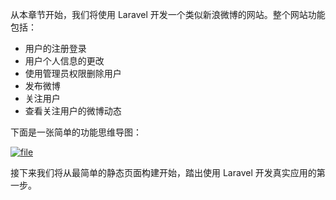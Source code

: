 从本章节开始，我们将使用 Laravel 开发一个类似新浪微博的网站。整个网站功能包括：

* 用户的注册登录
* 用户个人信息的更改
* 使用管理员权限删除用户
* 发布微博
* 关注用户
* 查看关注用户的微博动态

下面是一张简单的功能思维导图：

[![](https://iocaffcdn.phphub.org/uploads/images/201812/14/1/jn0GCr52Zm.png!large "file")](https://iocaffcdn.phphub.org/uploads/images/201812/14/1/jn0GCr52Zm.png!large)

接下来我们将从最简单的静态页面构建开始，踏出使用 Laravel 开发真实应用的第一步。

